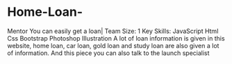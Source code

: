 # Home-Loan-
Mentor You can easily get a loan| Team Size: 1  Key Skills:  JavaScript  Html  Css  Bootstrap    Photoshop  Illustration A lot of loan information is given in this website, home loan, car loan, gold loan and study loan are also given a lot of information. And this piece you can also talk to the launch specialist
